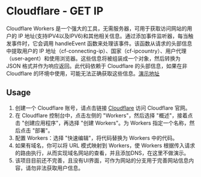 <!DOCTYPE html>
<html>
<body>
  <h1>Cloudflare - GET IP</h1>
  <p>Cloudflare Workers 是一个强大的工具，无需服务器，可用于获取访问网站的用户的 IP 地址(支持IPV4以及IPV6)和其他相关信息。通过添加事件监听器，每当触发事件时，它会调用 handleEvent 函数来处理该事件。该函数从请求的头部信息中提取用户的 IP 地址（cf-connecting-ip）、国家（cf-ipcountry）、用户代理（user-agent）和使用浏览器。这些信息将被组装成一个对象，然后转换为 JSON 格式并作为响应返回。此代码依赖于 Cloudflare 的头部信息，如果在非 Cloudflare 的环境中使用，可能无法正确获取这些信息。<a href="https://ip.zhuoc.link/">演示地址</a></p>
  
  <h2>Usage</h2>
  <ol>
    <li>创建一个 Cloudflare 账号，请点击链接 <a href="https://www.cloudflare.com">Cloudflare</a> 访问 Cloudflare 官网。</li>
    <li>在 Cloudflare 控制台中，点击左侧的 "Workers"，然后选择 "概述"，接着点击 "创建应用程序"，再选择 "创建 Workers"。为 Workers 指定一个名称，然后点击 "部署"。</li>
    <li>配置 Workers：选择 "快速编辑"，将代码替换为 Workers 中的代码。</li>
    <li>如果有域名，你可以将 URL 模式映射到 Workers，使 Workers 根据传入请求的路由执行，从而实现域名网站的查看，并且添加DNS，在这里不做演示。</li>
    <li>该项目目前还不完善，且没有UI界面，可作为网站的分支用于完善网站信息内容，请勿非法获取用户信息。</li>
  </ol>
</body>
</html>
